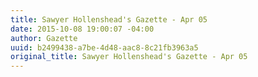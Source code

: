 ```yaml
---
title: Sawyer Hollenshead's Gazette - Apr 05
date: 2015-10-08 19:00:07 -04:00
author: Gazette
uuid: b2499438-a7be-4d48-aac8-8c21fb3963a5
original_title: Sawyer Hollenshead's Gazette - Apr 05
---
```


